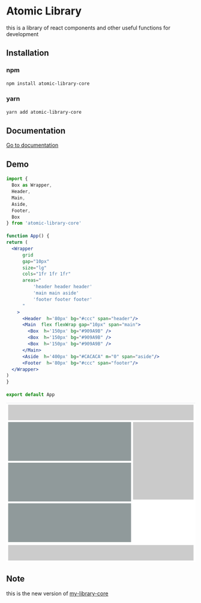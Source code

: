 # Atomic Library
this is a library of react components and other useful functions for development

## Installation

### npm
```bash
npm install atomic-library-core
```
### yarn 
```bash
yarn add atomic-library-core
```
## Documentation
[Go to documentation](https://atomic-library.com/)

## Demo
```jsx
import {
  Box as Wrapper,
  Header,
  Main,
  Aside,
  Footer,
  Box
} from 'atomic-library-core'

function App() {
return (
  <Wrapper 
      grid
      gap="10px"
      size="lg" 
      cols="1fr 1fr 1fr" 
      areas="
          'header header header'
          'main main aside'
          'footer footer footer'
      "
    >
      <Header  h='80px' bg="#ccc" span="header"/>
      <Main  flex flexWrap gap="10px" span="main">
        <Box  h='150px' bg="#909A9B" />
        <Box  h='150px' bg="#909A9B" />
        <Box  h='150px' bg="#909A9B" />
      </Main>
      <Aside  h='400px' bg="#CACACA" m="0" span="aside"/>
      <Footer  h='80px' bg="#ccc" span="footer"/>
  </Wrapper>
)
}

export default App
```
![Screenshot](src/assets/Capture.PNG)
## Note
this is the new version of <a href="https://github.com/my-library-org/my-library-core">my-library-core</a>

